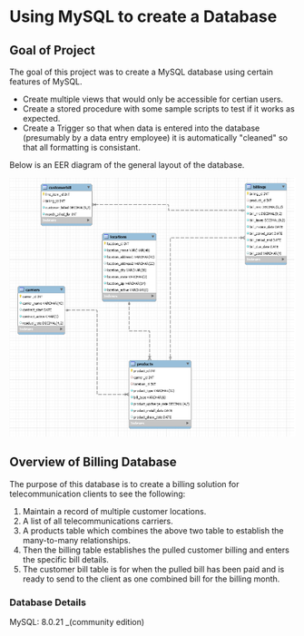 # Using MySQL to create a Database

## Goal of Project

The goal of this project was to create a MySQL database using certain features of MySQL.

- Create multiple views that would only be accessible for certian users.
- Create a stored procedure with some sample scripts to test if it works as expected.
- Create a Trigger so that when data is entered into the database (presumably by a data entry employee) it is automatically "cleaned" so that all formatting is consistant.

Below is an EER diagram of the general layout of the database.

![Billing Database](EER_Diagram.png)

## Overview of Billing Database

The purpose of this database is to create a billing solution for telecommunication clients to see the following:

1. Maintain a record of multiple customer locations.
2. A list of all telecommunications carriers.
3. A products table which combines the above two table to establish the many-to-many relationships.
4. Then the billing table establishes the pulled customer billing and enters the specific bill details.
5. The customer bill table is for when the pulled bill has been paid and is ready to send to the client as one combined bill for the billing month.

### Database Details

MySQL: 8.0.21 _(community edition)
